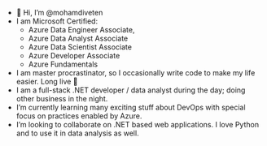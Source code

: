 - 👋 Hi, I’m @mohamdiveten
- I am Microsoft Certified:
  - Azure Data Engineer Associate,
  - Azure Data Analyst Associate
  - Azure Data Scientist Associate 
  - Azure Developer Associate
  - Azure Fundamentals
- I am master procrastinator, so I occasionally write code to make my life easier. Long live 🐍
- I am a full-stack .NET developer / data analyst during the day; doing other business in the night.
- I’m currently learning many exciting stuff about DevOps with special focus on practices enabled by Azure.
- I’m looking to collaborate on .NET based web applications. I love Python and to use it in data analysis as well.
